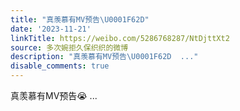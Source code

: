 ```yaml
---
title: "真羡慕有MV预告\U0001F62D"
date: '2023-11-21'
linkTitle: https://weibo.com/5286768287/NtDjttXt2
source: 多次婉拒久保织织的微博
description: "真羡慕有MV预告\U0001F62D  ..."
disable_comments: true
---
```

真羡慕有MV预告😭  ...